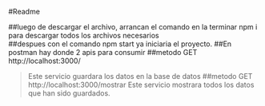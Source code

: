 #Readme

##luego de descargar el archivo, arrancan el comando en la terminar npm i para descargar todos los archivos necesarios  
##despues con el comando npm start ya iniciaria el proyecto.
##En postman hay donde 2 apis para consumir
##metodo GET http://localhost:3000/
>Este servicio guardara los datos en la base de datos
##metodo GET http://localhost:3000/mostrar
>Este servicio mostrara todos los datos que han sido guardados.
